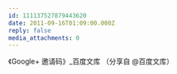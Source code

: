 ```yaml
---
id: 111137527879443620
date: 2011-09-16T01:09:00.000Z
reply: false
media_attachments: 0
---
```


《Google+ 邀请码》_百度文库 （分享自 @百度文库）​​​​


